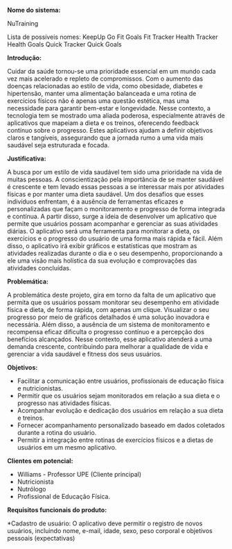 **Nome do sistema:**

NuTraining

Lista de possíveis nomes:
KeepUp
Go
Fit Goals
Fit Tracker
Health Tracker
Health Goals
Quick Tracker
Quick Goals


**Introdução:**

Cuidar da saúde tornou-se uma prioridade essencial em um mundo cada vez mais acelerado e repleto de compromissos. Com o aumento das doenças relacionadas ao estilo de vida, como obesidade, diabetes e hipertensão, manter uma alimentação balanceada e uma rotina de exercícios físicos não é apenas uma questão estética, mas uma necessidade para garantir bem-estar e longevidade. Nesse contexto, a tecnologia tem se mostrado uma aliada poderosa, especialmente através de aplicativos que mapeiam a dieta e os treinos, oferecendo feedback contínuo sobre o progresso. Estes aplicativos ajudam a definir objetivos claros e tangíveis, assegurando que a jornada rumo a uma vida mais saudável seja estruturada e focada.

**Justificativa:** 

A busca por um estilo de vida saudável tem sido uma prioridade na vida de muitas pessoas. A conscientização pela importância de se manter saudável é crescente e tem levado essas pessoas a se interessar mais por atividades físicas e por manter uma dieta saudável. Um dos desafios que esses indivíduos enfrentam, é a ausência de ferramentas eficazes e personalizadas que façam o monitoramento e progresso de forma integrada e contínua. 
A partir disso, surge a ideia de desenvolver um aplicativo que permite que usuários possam acompanhar e gerenciar as suas atividades diárias. O aplicativo será uma ferramenta para monitorar a dieta, os exercícios e o progresso do usuário de uma forma mais rápida e fácil. Além disso, o aplicativo irá exibir gráficos e estatísticas que mostram as atividades realizadas durante o dia e o seu desempenho, proporcionando a ele uma visão mais holística da sua evolução e comprovações das atividades concluídas.

**Problemática:**

A problemática deste projeto, gira em torno da falta de um aplicativo que permita que os usuários possam monitorar seu desempenho em atividade física e dieta, de forma rápida, com apenas um clique. Visualizar o seu progresso por meio de gráficos detalhados é uma solução inovadora e necessária. Além disso, a ausência de um sistema de monitoramento e recompensa eficaz dificulta o progresso contínuo e a percepção dos benefícios alcançados. Nesse contexto, esse aplicativo atenderá a uma demanda crescente, contribuindo para melhorar a qualidade de vida e gerenciar a vida saudável e fitness dos seus usuários.

**Objetivos:**
* Facilitar a comunicação entre usuários, profissionais de educação física e nutricionistas.
* Permitir que os usuários sejam monitorados em relação a sua dieta e o progresso nas atividades físicas.
* Acompanhar evolução e dedicação dos usuários em relação a sua dieta e treinos.
* Fornecer acompanhamento personalizado baseado em dados coletados durante a rotina do usuário.
* Permitir a integração entre rotinas de exercícios físicos e a dietas de usuários em um mesmo aplicativo.

**Clientes em potencial:**

* Williams - Professor UPE (Cliente principal)
* Nutricionista 
* Nutrólogo 
* Profissional de Educação Física.

**Requisitos funcionais do produto:**

*Cadastro de usuário: 
O aplicativo deve permitir o registro de novos usuários, incluindo nome, e-mail, idade, sexo, peso corporal e objetivos pessoais (expectativas)

